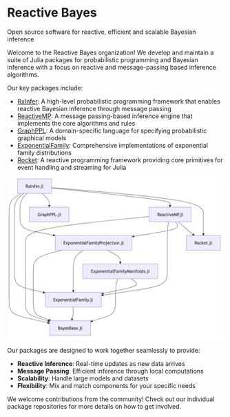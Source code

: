 # Reactive Bayes 

Open source software for reactive, efficient and scalable Bayesian inference

Welcome to the Reactive Bayes organization! We develop and maintain a suite of Julia packages for probabilistic programming and Bayesian inference with a focus on reactive and message-passing based inference algorithms.

Our key packages include:

- [RxInfer](https://github.com/ReactiveBayes/RxInfer.jl): A high-level probabilistic programming framework that enables reactive Bayesian inference through message passing
- [ReactiveMP](https://github.com/ReactiveBayes/ReactiveMP.jl): A message passing-based inference engine that implements the core algorithms and rules
- [GraphPPL](https://github.com/ReactiveBayes/GraphPPL.jl): A domain-specific language for specifying probabilistic graphical models
- [ExponentialFamily](https://github.com/ReactiveBayes/ExponentialFamily.jl): Comprehensive implementations of exponential family distributions
- [Rocket](https://github.com/ReactiveBayes/Rocket.jl): A reactive programming framework providing core primitives for event handling and streaming for Julia

![Ecosystem](https://github.com/ReactiveBayes/.github/blob/main/profile/ecosystem.png?raw=true)

Our packages are designed to work together seamlessly to provide:

- **Reactive Inference**: Real-time updates as new data arrives
- **Message Passing**: Efficient inference through local computations
- **Scalability**: Handle large models and datasets
- **Flexibility**: Mix and match components for your specific needs

We welcome contributions from the community! Check out our individual package repositories for more details on how to get involved.
